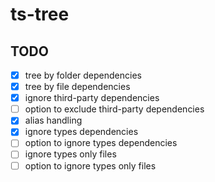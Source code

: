 # ts-tree

## TODO 

- [x] tree by folder dependencies
- [x] tree by file dependencies
- [x] ignore third-party dependencies
- [ ] option to exclude third-party dependencies
- [x] alias handling
- [x] ignore types dependencies
- [ ] option to ignore types dependencies
- [ ] ignore types only files
- [ ] option to ignore types only files
